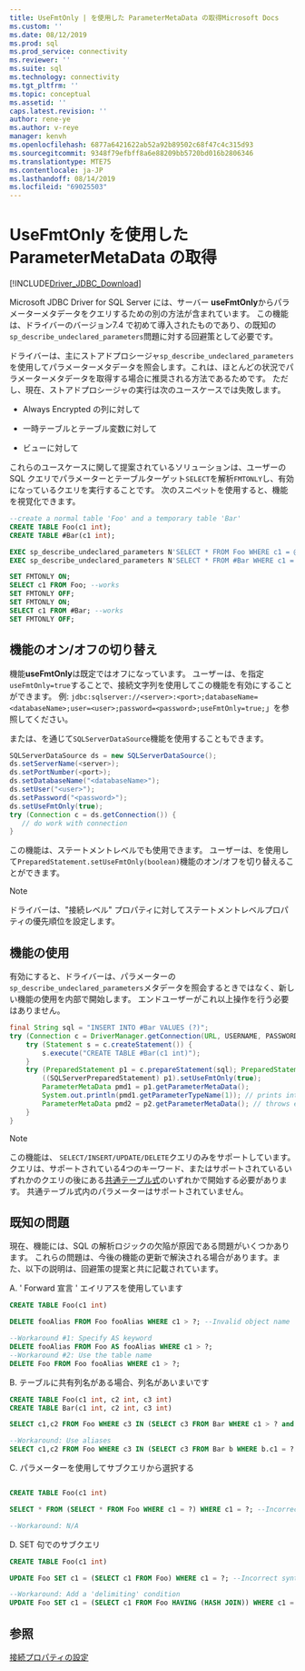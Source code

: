 ```yaml
---
title: UseFmtOnly | を使用した ParameterMetaData の取得Microsoft Docs
ms.custom: ''
ms.date: 08/12/2019
ms.prod: sql
ms.prod_service: connectivity
ms.reviewer: ''
ms.suite: sql
ms.technology: connectivity
ms.tgt_pltfrm: ''
ms.topic: conceptual
ms.assetid: ''
caps.latest.revision: ''
author: rene-ye
ms.author: v-reye
manager: kenvh
ms.openlocfilehash: 6877a6421622ab52a92b89502c68f47c4c315d93
ms.sourcegitcommit: 9348f79efbff8a6e88209bb5720bd016b2806346
ms.translationtype: MTE75
ms.contentlocale: ja-JP
ms.lasthandoff: 08/14/2019
ms.locfileid: "69025503"
---
```

# <a name="retrieving-parametermetadata-via-usefmtonly"></a>UseFmtOnly を使用した ParameterMetaData の取得
[!INCLUDE[Driver_JDBC_Download](../../includes/driver_jdbc_download.md)]

  Microsoft JDBC Driver for SQL Server には、サーバー **useFmtOnly**からパラメーターメタデータをクエリするための別の方法が含まれています。 この機能は、ドライバーのバージョン7.4 で初めて導入されたものであり、の既知の`sp_describe_undeclared_parameters`問題に対する回避策として必要です。
  
  ドライバーは、主にストアドプロシージャ`sp_describe_undeclared_parameters`を使用してパラメーターメタデータを照会します。これは、ほとんどの状況でパラメーターメタデータを取得する場合に推奨される方法であるためです。 ただし、現在、ストアドプロシージャの実行は次のユースケースでは失敗します。
  
-   Always Encrypted の列に対して
  
-   一時テーブルとテーブル変数に対して
  
-   ビューに対して 
  
  これらのユースケースに関して提案されているソリューションは、ユーザーの SQL クエリでパラメーターとテーブルターゲット`SELECT`を解析`FMTONLY`し、有効になっているクエリを実行することです。 次のスニペットを使用すると、機能を視覚化できます。
  
```sql
--create a normal table 'Foo' and a temporary table 'Bar'
CREATE TABLE Foo(c1 int);
CREATE TABLE #Bar(c1 int);

EXEC sp_describe_undeclared_parameters N'SELECT * FROM Foo WHERE c1 = @p0' --works fine
EXEC sp_describe_undeclared_parameters N'SELECT * FROM #Bar WHERE c1 = @p0' --fails with "Invalid object name '#Bar'"

SET FMTONLY ON;
SELECT c1 FROM Foo; --works
SET FMTONLY OFF;
SET FMTONLY ON;
SELECT c1 FROM #Bar; --works
SET FMTONLY OFF;
```
 
## <a name="turning-the-feature-onoff"></a>機能のオン/オフの切り替え 
 機能**useFmtOnly**は既定ではオフになっています。 ユーザーは、を指定`useFmtOnly=true`することで、接続文字列を使用してこの機能を有効にすることができます。 例: `jdbc:sqlserver://<server>:<port>;databaseName=<databaseName>;user=<user>;password=<password>;useFmtOnly=true;`」を参照してください。
 
 または、を通じて`SQLServerDataSource`機能を使用することもできます。
 ```java
SQLServerDataSource ds = new SQLServerDataSource();
ds.setServerName(<server>);
ds.setPortNumber(<port>);
ds.setDatabaseName("<databaseName>");
ds.setUser("<user>");
ds.setPassword("<password>");
ds.setUseFmtOnly(true);
try (Connection c = ds.getConnection()) {
    // do work with connection
}
 ```
 
 この機能は、ステートメントレベルでも使用できます。 ユーザーは、を使用して`PreparedStatement.setUseFmtOnly(boolean)`機能のオン/オフを切り替えることができます。
> [!NOTE]  
>  ドライバーは、"接続レベル" プロパティに対してステートメントレベルプロパティの優先順位を設定します。

## <a name="using-the-feature"></a>機能の使用
  有効にすると、ドライバーは、パラメーターの`sp_describe_undeclared_parameters`メタデータを照会するときではなく、新しい機能の使用を内部で開始します。 エンドユーザーがこれ以上操作を行う必要はありません。
```java
final String sql = "INSERT INTO #Bar VALUES (?)";
try (Connection c = DriverManager.getConnection(URL, USERNAME, PASSWORD)) {
    try (Statement s = c.createStatement()) {
        s.execute("CREATE TABLE #Bar(c1 int)");
    }
    try (PreparedStatement p1 = c.prepareStatement(sql); PreparedStatement p2 = c.prepareStatement(sql)) {
        ((SQLServerPreparedStatement) p1).setUseFmtOnly(true);
        ParameterMetaData pmd1 = p1.getParameterMetaData();
        System.out.println(pmd1.getParameterTypeName(1)); // prints int
        ParameterMetaData pmd2 = p2.getParameterMetaData(); // throws exception, Invalid object name '#Bar'
    }
}
```
> [!NOTE]  
>  この機能は、 `SELECT/INSERT/UPDATE/DELETE`クエリのみをサポートしています。 クエリは、サポートされている4つのキーワード、またはサポートされているいずれかのクエリの後にある[共通テーブル式](https://docs.microsoft.com/sql/t-sql/queries/with-common-table-expression-transact-sql?view=sql-server-2017)のいずれかで開始する必要があります。 共通テーブル式内のパラメーターはサポートされていません。

## <a name="known-issues"></a>既知の問題
  現在、機能には、SQL の解析ロジックの欠陥が原因である問題がいくつかあります。 これらの問題は、今後の機能の更新で解決される場合があります。また、以下の説明は、回避策の提案と共に記載されています。
  
A. ' Forward 宣言 ' エイリアスを使用しています
```sql
CREATE TABLE Foo(c1 int)

DELETE fooAlias FROM Foo fooAlias WHERE c1 > ?; --Invalid object name 'fooAlias'

--Workaround #1: Specify AS keyword
DELETE fooAlias FROM Foo AS fooAlias WHERE c1 > ?;
--Workaround #2: Use the table name
DELETE Foo FROM Foo fooAlias WHERE c1 > ?;
```

B. テーブルに共有列名がある場合、列名があいまいです
```sql
CREATE TABLE Foo(c1 int, c2 int, c3 int)
CREATE TABLE Bar(c1 int, c2 int, c3 int)

SELECT c1,c2 FROM Foo WHERE c3 IN (SELECT c3 FROM Bar WHERE c1 > ? and c2 < ? and c3 = ?); --Ambiguous Column Name

--Workaround: Use aliases
SELECT c1,c2 FROM Foo WHERE c3 IN (SELECT c3 FROM Bar b WHERE b.c1 = ? and b.c2 = ? and b.c3 = ?);
```

C. パラメーターを使用してサブクエリから選択する
```sql

CREATE TABLE Foo(c1 int)

SELECT * FROM (SELECT * FROM Foo WHERE c1 = ?) WHERE c1 = ?; --Incorrect syntax near '?'

--Workaround: N/A
```

D. SET 句でのサブクエリ
```sql
CREATE TABLE Foo(c1 int)

UPDATE Foo SET c1 = (SELECT c1 FROM Foo) WHERE c1 = ?; --Incorrect syntax near ')'

--Workaround: Add a 'delimiting' condition
UPDATE Foo SET c1 = (SELECT c1 FROM Foo HAVING (HASH JOIN)) WHERE c1 = ?;
```

## <a name="see-also"></a>参照  
 [接続プロパティの設定](../../connect/jdbc/setting-the-connection-properties.md)  
  
  
